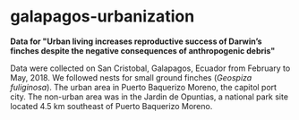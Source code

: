 # galapagos-urbanization

**Data for "Urban living increases reproductive success of Darwin’s finches despite the negative consequences of anthropogenic debris"**

  Data were collected on San Cristobal, Galapagos, Ecuador from February to May, 2018. We followed nests for small ground finches (*Geospiza fuliginosa*). The urban area in Puerto Baquerizo Moreno, the capitol port city. The non-urban area was in the Jardin de Opuntias, a national park site located 4.5 km southeast of Puerto Baquerizo Moreno. 

